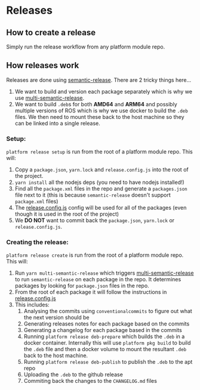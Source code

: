 # Releases

## How to create a release

Simply run the release workflow from any platform module repo.


## How releases work

Releases are done using [semantic-release](https://github.com/semantic-release/semantic-release). There are 2 tricky things here... 
1. We want to build and version each package separately which is why we use [multi-semantic-release](https://github.com/qiwi/multi-semantic-release). 
2. We want to build `.deb`s for both **AMD64** and **ARM64** and possibly multiple versions of ROS which is why we use docker to build the `.deb` files. We then need to mount these back to the host machine so they can be linked into a single release.


### Setup:
`platform release setup` is run from the root of a platform module repo. This will:

1. Copy a `package.json`, `yarn.lock` and `release.config.js` into the root of the project.
2. `yarn install` all the nodejs deps (you need to have nodejs installed!)
3. Find all the `package.xml` files in the repo and generate a `packages.json` file next to it (this is because `semantic-release` doesn't support `package.xml` files)
4. The [release.config.js](../platform_cli/assets/release.config.js) config will be used for all of the packages (even though it is used in the root of the project)
5. We **DO NOT** want to commit back the `package.json`, `yarn.lock` or `release.config.js`.

### Creating the release:
`platform release create` is run from the root of a platform module repo. This will:

1. Run `yarn multi-semantic-release` which triggers [multi-semantic-release](https://github.com/qiwi/multi-semantic-release) to run `semantic-release` on each package in the repo. It determines packages by looking for `package.json` files in the repo.
2. From the root of each package it will follow the instructions in [release.config.js](../platform_cli//assets/release.config.js)
3. This includes:
   1. Analysing the commits using `conventionalcommits` to figure out what the next version should be
   2. Generating releases notes for each package based on the commits
   3. Generating a changelog for each package based in the commits
   4. Running `platform release deb-prepare` which builds the `.deb` in a docker container. Internally this will use `platform pkg build` to build the `.deb` file and then a docker volume to mount the resultant `.deb` back to the host machine.
   5. Running `platform release deb-publish` to publish the `.deb` to the apt repo
   6. Uploading the `.deb` to the github release
   7. Commiting back the changes to the `CHANGELOG.md` files
